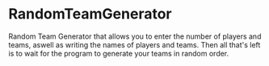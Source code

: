# RandomTeamGenerator
 Random Team Generator that allows you to enter the number of players and teams, aswell as writing the names of players and teams. 
 Then all that's left is to wait for the program to generate your teams in random order.
